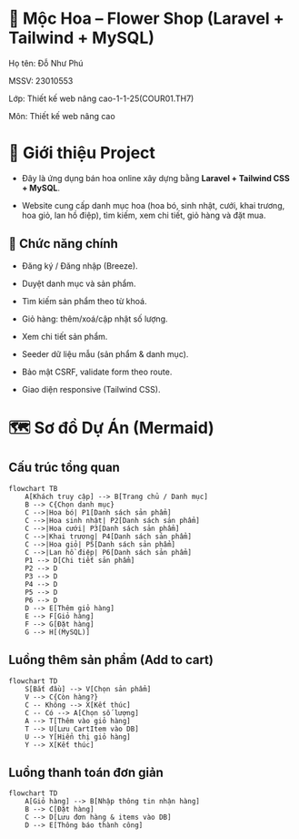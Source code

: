 # 🌸 Mộc Hoa – Flower Shop (Laravel + Tailwind + MySQL)
Họ tên: Đỗ Như Phú

MSSV: 23010553

Lớp: Thiết kế web nâng cao-1-1-25(COUR01.TH7)

Môn: Thiết kế web nâng cao

# 🔎 Giới thiệu Project

- Đây là ứng dụng bán hoa online xây dựng bằng **Laravel + Tailwind CSS + MySQL**.

- Website cung cấp danh mục hoa (hoa bó, sinh nhật, cưới, khai trương, hoa giỏ, lan hồ điệp), tìm kiếm, xem chi tiết, giỏ hàng và đặt mua.
## 🎯 Chức năng chính
- Đăng ký / Đăng nhập (Breeze).

- Duyệt danh mục và sản phẩm.

- Tìm kiếm sản phẩm theo từ khoá.

- Giỏ hàng: thêm/xoá/cập nhật số lượng.

- Xem chi tiết sản phẩm.

- Seeder dữ liệu mẫu (sản phẩm & danh mục).

- Bảo mật CSRF, validate form theo route.

- Giao diện responsive (Tailwind CSS).
# 🗺️ Sơ đồ Dự Án (Mermaid)
## Cấu trúc tổng quan
```mermaid
flowchart TB
    A[Khách truy cập] --> B[Trang chủ / Danh mục]
    B --> C{Chọn danh mục}
    C -->|Hoa bó| P1[Danh sách sản phẩm]
    C -->|Hoa sinh nhật| P2[Danh sách sản phẩm]
    C -->|Hoa cưới| P3[Danh sách sản phẩm]
    C -->|Khai trương| P4[Danh sách sản phẩm]
    C -->|Hoa giỏ| P5[Danh sách sản phẩm]
    C -->|Lan hồ điệp| P6[Danh sách sản phẩm]
    P1 --> D[Chi tiết sản phẩm]
    P2 --> D
    P3 --> D
    P4 --> D
    P5 --> D
    P6 --> D
    D --> E[Thêm giỏ hàng]
    E --> F[Giỏ hàng]
    F --> G[Đặt hàng]
    G --> H[(MySQL)]
```
## Luồng thêm sản phẩm (Add to cart)
```mermaid
flowchart TD
    S[Bắt đầu] --> V[Chọn sản phẩm]
    V --> C{Còn hàng?}
    C -- Không --> X[Kết thúc]
    C -- Có --> A[Chọn số lượng]
    A --> T[Thêm vào giỏ hàng]
    T --> U[Lưu CartItem vào DB]
    U --> Y[Hiển thị giỏ hàng]
    Y --> X[Kết thúc]
```
## Luồng thanh toán đơn giản
```mermaid
flowchart TD
    A[Giỏ hàng] --> B[Nhập thông tin nhận hàng]
    B --> C[Đặt hàng]
    C --> D[Lưu đơn hàng & items vào DB]
    D --> E[Thông báo thành công]
```
